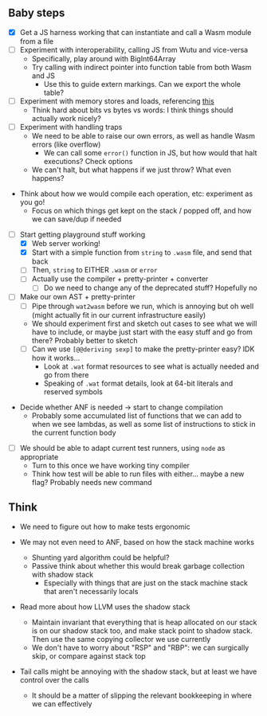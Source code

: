 ## Baby steps
- [x] Get a JS harness working that can instantiate and call a Wasm module from a file
- [ ] Experiment with interoperability, calling JS from Wutu and vice-versa
  - Specifically, play around with BigInt64Array
  - Try calling with indirect pointer into function table from both Wasm and JS
    - Use this to guide extern markings. Can we export the whole table?
- [ ] Experiment with memory stores and loads, referencing [this](https://rsms.me/wasm-intro)
  - Think hard about bits vs bytes vs words: I think things should actually work nicely?
- [ ] Experiment with handling traps
  - We need to be able to raise our own errors, as well as handle Wasm errors (like overflow)
    - We can call some `error()` function in JS, but how would that halt executions? Check options
  - We can't halt, but what happens if we just throw? What even happens?
- Think about how we would compile each operation, etc: experiment as you go!
  - Focus on which things get kept on the stack / popped off, and how we can save/dup if needed

- [ ] Start getting playground stuff working
  - [x] Web server working!
  - [x] Start with a simple function from `string` to `.wasm` file, and send that back
  - [ ] Then, `string` to EITHER `.wasm` or `error`
  - [ ] Actually use the compiler + pretty-printer + converter
    - [ ] Do we need to change any of the deprecated stuff? Hopefully no

- [ ] Make our own AST + pretty-printer
  - [ ] Pipe through `wat2wasm` before we run, which is annoying but oh well
        (might actually fit in our current infrastructure easily)
  - We should experiment first and sketch out cases to see what we will have to include,
    or maybe just start with the easy stuff and go from there? Probably better to sketch
  - [ ] Can we use `[@@deriving sexp]` to make the pretty-printer easy? IDK how it works...
    - Look at `.wat` format resources to see what is actually needed and go from there
    - Speaking of `.wat` format details, look at 64-bit literals and reserved symbols

- Decide whether ANF is needed -> start to change compilation
  - Probably some accumulated list of functions that we can add to when we see lambdas,
    as well as some list of instructions to stick in the current function body

- [ ] We should be able to adapt current test runners, using `node` as appropriate
  - Turn to this once we have working tiny compiler
  - Think how test will be able to run files with either...
    maybe a new flag? Probably needs new command

## Think
- We need to figure out how to make tests ergonomic
- We may not even need to ANF, based on how the stack machine works
  - Shunting yard algorithm could be helpful?
  - Passive think about whether this would break garbage collection with shadow stack
    - Especially with things that are just on the stack machine stack that aren't necessarily locals

- Read more about how LLVM uses the shadow stack
  - Maintain invariant that everything that is heap allocated on our stack is on our shadow stack too,
    and make stack point to shadow stack. Then use the same copying collector we use currently
  - We don't have to worry about "RSP" and "RBP": we can surgically skip, or compare against stack top
- Tail calls might be annoying with the shadow stack, but at least we have control over the calls
  - It should be a matter of slipping the relevant bookkeeping in where we can effectively